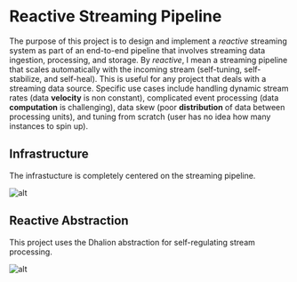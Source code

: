 # Reactive Streaming Pipeline

The purpose of this project is to design and implement a *reactive* streaming system as part of an end-to-end pipeline that involves streaming data ingestion, processing, and storage. By *reactive*, I mean a streaming pipeline that scales automatically with the incoming stream (self-tuning, self-stabilize, and self-heal). This is useful for any project that deals with a streaming data source. Specific use cases include handling dynamic stream rates (data **velocity** is non constant), complicated event processing (data **computation** is challenging), data skew (poor **distribution** of data between processing units), and tuning from scratch (user has no idea how many instances to spin up).

## Infrastructure

The infrastucture is completely centered on the streaming pipeline.


![alt](https://github.com/chrischaplin/reactiveStream/blob/master/figs/DE_Project_Pipeline.jpg)



## Reactive Abstraction

This project uses the Dhalion abstraction for self-regulating stream processing.

![alt](https://github.com/chrischaplin/reactiveStream/blob/master/figs/dhalion_abstract.png)

